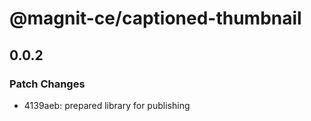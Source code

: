# @magnit-ce/captioned-thumbnail

## 0.0.2

### Patch Changes

- 4139aeb: prepared library for publishing
